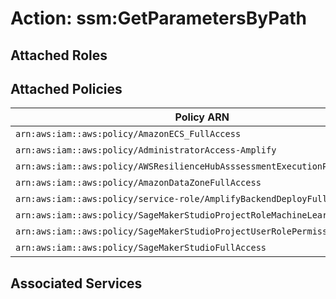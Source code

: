 # Action: ssm:GetParametersByPath

## Attached Roles

## Attached Policies

| Policy ARN | Policy Name |
|------------|-------------|
| `arn:aws:iam::aws:policy/AmazonECS_FullAccess` | [AmazonECS_FullAccess](../policies.md#amazonecs_fullaccess) |
| `arn:aws:iam::aws:policy/AdministratorAccess-Amplify` | [AdministratorAccess-Amplify](../policies.md#administratoraccess-amplify) |
| `arn:aws:iam::aws:policy/AWSResilienceHubAsssessmentExecutionPolicy` | [AWSResilienceHubAsssessmentExecutionPolicy](../policies.md#awsresiliencehubasssessmentexecutionpolicy) |
| `arn:aws:iam::aws:policy/AmazonDataZoneFullAccess` | [AmazonDataZoneFullAccess](../policies.md#amazondatazonefullaccess) |
| `arn:aws:iam::aws:policy/service-role/AmplifyBackendDeployFullAccess` | [AmplifyBackendDeployFullAccess](../policies.md#amplifybackenddeployfullaccess) |
| `arn:aws:iam::aws:policy/SageMakerStudioProjectRoleMachineLearningPolicy` | [SageMakerStudioProjectRoleMachineLearningPolicy](../policies.md#sagemakerstudioprojectrolemachinelearningpolicy) |
| `arn:aws:iam::aws:policy/SageMakerStudioProjectUserRolePermissionsBoundary` | [SageMakerStudioProjectUserRolePermissionsBoundary](../policies.md#sagemakerstudioprojectuserrolepermissionsboundary) |
| `arn:aws:iam::aws:policy/SageMakerStudioFullAccess` | [SageMakerStudioFullAccess](../policies.md#sagemakerstudiofullaccess) |

## Associated Services

